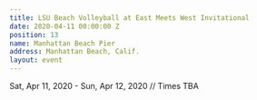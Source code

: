 ```yaml
---
title: LSU Beach Volleyball at East Meets West Invitational
date: 2020-04-11 00:00:00 Z
position: 13
name: Manhattan Beach Pier
address: Manhattan Beach, Calif.
layout: event
---
```


Sat, Apr 11, 2020 - Sun, Apr 12, 2020 // Times TBA